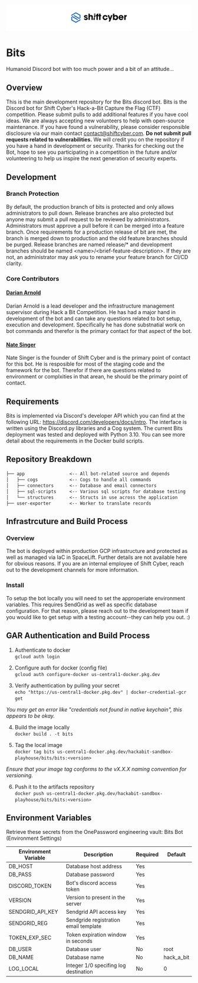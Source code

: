 ![SCYCA Logo](.rsrc/git-banner.png)
# Bits
Humanoid Discord bot with too much power and a bit of an attitude...

## Overview
This is the main development repository for the Bits discord bot. Bits is the Discord bot for Shift Cyber's Hack-a-Bit Capture the Flag (CTF) competition. Please submit pulls to add additional features if you have cool ideas. We are always accepting new volunteers to help with open-source maintenance. If you have found a vulnerability, please consider responsible disclosure via our main contact contact@shiftcyber.com. **Do not submit pull requests related to vulnerabilities.** We will credit you on the repository if you have a hand in development or security. Thanks for checking out the Bot, hope to see you participating in a competition in the future and/or volunteering to help us inspire the next generation of security experts.


## Development
### Branch Protection
By default, the production branch of bits is protected and only allows administrators to pull down. Release branches are also protected but anyone may submit a pull request to be reviewed by administrators. Administrators must approve a pull before it can be merged into a feature branch. Once requirements for a production release of bit are met, the branch is merged down to production and the old feature branches should be purged. Release branches are named release/\* and development branches should be named \<name\>/\<brief-feature-description\>. If they are not, an administrator may ask you to rename your feature branch for CI/CD clarity.

### Core Contributors
#### [Darian Arnold](discord://discordapp.com/users/277500700496363521)
Darian Arnold is a lead developer and the infrastructure management supervisor during Hack a Bit Competition. He has had a major hand in development of the bot and can take any questions related to bot setup, execution and development. Specifically he has done substnatial work on bot commands and therefor is the primary contact for that aspect of the bot.

#### [Nate Singer](discord://discordapp.com/users/523958300396748810)
Nate Singer is the founder of Shift Cyber and is the primary point of contact for this bot. He is resposible for most of the staging code and the framework for the bot. Therefor if there are questions related to environment or complxities in that arean, he should be the primary point of contact.


## Requirements
Bits is implemented via Discord's developer API which you can find at the following URL: https://discord.com/developers/docs/intro. The interface is written using the Discord.py libraries and a Cog system. The current Bits deployment was tested and deployed with Python 3.10. You can see more detail about the requirements in the Docker build scripts.


## Repository Breakdown
```
├── app                 <-- All bot-related source and depends
│   ├── cogs            <-- Cogs to handle all commands
│   ├── connectors      <-- Database and email connectors
│   ├── sql-scripts     <-- Various sql scripts for database testing
│   └── structures      <-- Structs in use across the application
├── user-exporter       <-- Worker to translate records
```


## Infrastrcuture and Build Process
### Overview
The bot is deployed within production GCP infrastructure and protected as well as managed via IaC in SpaceLift. Further details are not available here for obvious reasons. If you are an internal employee of Shift Cyber, reach out to the development channels for more information.

### Install
To setup the bot locally you will need to set the approperiate environment variables. This requires SendGrid as well as specific database configuration. For that reason, please reach out to the development team if you would like to get setup with a testing account--they can help you out. :)


## GAR Authentication and Build Process
1. Authenticate to docker<br>
```gcloud auth login```

2. Configure auth for docker (config file)<br>
```gcloud auth configure-docker us-central1-docker.pkg.dev```

3. Verify authentication by pulling your secret<br>
```echo "https://us-central1-docker.pkg.dev" | docker-credential-gcr get```

*You may get an error like "credentials not found in native keychain", this appears to be okay.*

4. Build the image locally<br>
```docker build . -t bits```

5. Tag the local image<br>
```docker tag bits us-central1-docker.pkg.dev/hackabit-sandbox-playhouse/bits/bits:<version>```

*Ensure that your image tag conforms to the vX.X.X naming convention for versioning.*

6. Push it to the artifacts repository<br>
```docker push us-central1-docker.pkg.dev/hackabit-sandbox-playhouse/bits/bits:<version>```


## Environment Variables
Retrieve these secrets from the OnePassword engineering vault: Bits Bot (Environment Settings)

| Environment Variable | Description                           | Required | Default    |
| -------------------- | ------------------------------------- | -------- | ---------- |
| DB_HOST              | Database host address                 | Yes      |            |
| DB_PASS              | Database password                     | Yes      |            |
| DISCORD_TOKEN        | Bot's discord access token            | Yes      |            |
| VERSION              | Version to present in the server      | Yes      |            |
| SENDGRID_API_KEY     | Sendgrid API access key               | Yes      |            |
| SENDGRID_REG         | Sendgride registration email template | Yes      |            |
| TOKEN_EXP_SEC        | Token expiration window in seconds    | Yes      |            |
| DB_USER              | Database user                         | No       | root       |
| DB_NAME              | Database name                         | No       | hack_a_bit |
| LOG_LOCAL            | Integer 1/0 specifing log destination | No       | 0          |

